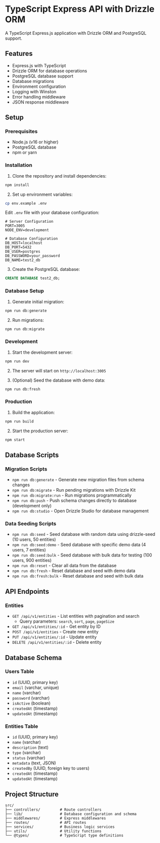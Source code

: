 # TypeScript Express API with Drizzle ORM

A TypeScript Express.js application with Drizzle ORM and PostgreSQL support.

## Features

- Express.js with TypeScript
- Drizzle ORM for database operations
- PostgreSQL database support
- Database migrations
- Environment configuration
- Logging with Winston
- Error handling middleware
- JSON response middleware

## Setup

### Prerequisites

- Node.js (v16 or higher)
- PostgreSQL database
- npm or yarn

### Installation

1. Clone the repository and install dependencies:
```bash
npm install
```

2. Set up environment variables:
```bash
cp env.example .env
```

Edit `.env` file with your database configuration:
```env
# Server Configuration
PORT=3005
NODE_ENV=development

# Database Configuration
DB_HOST=localhost
DB_PORT=5432
DB_USER=postgres
DB_PASSWORD=your_password
DB_NAME=test2_db
```

3. Create the PostgreSQL database:
```sql
CREATE DATABASE test2_db;
```

### Database Setup

1. Generate initial migration:
```bash
npm run db:generate
```

2. Run migrations:
```bash
npm run db:migrate
```

### Development

1. Start the development server:
```bash
npm run dev
```

2. The server will start on `http://localhost:3005`

3. (Optional) Seed the database with demo data:
```bash
npm run db:fresh
```

### Production

1. Build the application:
```bash
npm run build
```

2. Start the production server:
```bash
npm start
```

## Database Scripts

### Migration Scripts
- `npm run db:generate` - Generate new migration files from schema changes
- `npm run db:migrate` - Run pending migrations with Drizzle Kit
- `npm run db:migrate:run` - Run migrations programmatically
- `npm run db:push` - Push schema changes directly to database (development only)
- `npm run db:studio` - Open Drizzle Studio for database management

### Data Seeding Scripts
- `npm run db:seed` - Seed database with random data using drizzle-seed (10 users, 50 entities)
- `npm run db:seed:demo` - Seed database with specific demo data (4 users, 7 entities)
- `npm run db:seed:bulk` - Seed database with bulk data for testing (100 users, 900 entities)
- `npm run db:reset` - Clear all data from the database
- `npm run db:fresh` - Reset database and seed with demo data
- `npm run db:fresh:bulk` - Reset database and seed with bulk data

## API Endpoints

### Entities

- `GET /api/v1/entities` - List entities with pagination and search
  - Query parameters: `search`, `sort`, `page`, `pageSize`
- `GET /api/v1/entities/:id` - Get entity by ID
- `POST /api/v1/entities` - Create new entity
- `PUT /api/v1/entities/:id` - Update entity
- `DELETE /api/v1/entities/:id` - Delete entity

## Database Schema

### Users Table
- `id` (UUID, primary key)
- `email` (varchar, unique)
- `name` (varchar)
- `password` (varchar)
- `isActive` (boolean)
- `createdAt` (timestamp)
- `updatedAt` (timestamp)

### Entities Table
- `id` (UUID, primary key)
- `name` (varchar)
- `description` (text)
- `type` (varchar)
- `status` (varchar)
- `metadata` (text, JSON)
- `createdBy` (UUID, foreign key to users)
- `createdAt` (timestamp)
- `updatedAt` (timestamp)

## Project Structure

```
src/
├── controllers/         # Route controllers
├── lib/                 # Database configuration and schema
├── middlewares/         # Express middlewares
├── routes/              # API routes
├── services/            # Business logic services
├── utils/               # Utility functions
└── @types/              # TypeScript type definitions
```
